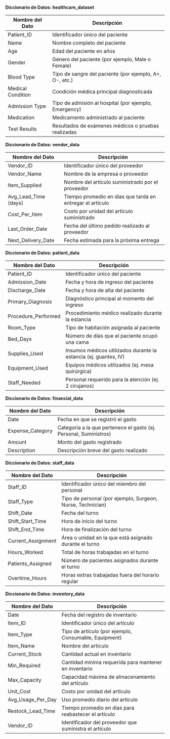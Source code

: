 **Diccionario de Datos: healthcare_dataset**

| Nombre del Dato     | Descripción                                                |
|---------------------|------------------------------------------------------------|
| Patient_ID          | Identificador único del paciente                           |
| Name                | Nombre completo del paciente                               |
| Age                 | Edad del paciente en años                                  |
| Gender              | Género del paciente (por ejemplo, Male o Female)           |
| Blood Type          | Tipo de sangre del paciente (por ejemplo, A+, O-, etc.)    |
| Medical Condition   | Condición médica principal diagnosticada                   |
| Admission Type      | Tipo de admisión al hospital (por ejemplo, Emergency)      |
| Medication          | Medicamento administrado al paciente                       |
| Test Results        | Resultados de exámenes médicos o pruebas realizadas        |

**Diccionario de Datos: vendor_data**

| Nombre del Dato         | Descripción                                                    |
|--------------------------|----------------------------------------------------------------|
| Vendor_ID               | Identificador único del proveedor                              |
| Vendor_Name             | Nombre de la empresa o proveedor                               |
| Item_Supplied           | Nombre del artículo suministrado por el proveedor              |
| Avg_Lead_Time (days)    | Tiempo promedio en días que tarda en entregar el artículo      |
| Cost_Per_Item           | Costo por unidad del artículo suministrado                     |
| Last_Order_Date         | Fecha del último pedido realizado al proveedor                 |
| Next_Delivery_Date      | Fecha estimada para la próxima entrega                         |

**Diccionario de Datos: patient_data**

| Nombre del Dato        | Descripción                                                        |
|------------------------|--------------------------------------------------------------------|
| Patient_ID             | Identificador único del paciente                                   |
| Admission_Date         | Fecha y hora de ingreso del paciente                               |
| Discharge_Date         | Fecha y hora de alta del paciente                                  |
| Primary_Diagnosis      | Diagnóstico principal al momento del ingreso                       |
| Procedure_Performed    | Procedimiento médico realizado durante la estancia                 |
| Room_Type              | Tipo de habitación asignada al paciente                            |
| Bed_Days               | Número de días que el paciente ocupó una cama                      |
| Supplies_Used          | Insumos médicos utilizados durante la estancia (ej. guantes, IV)  |
| Equipment_Used         | Equipos médicos utilizados (ej. mesa quirúrgica)                   |
| Staff_Needed           | Personal requerido para la atención (ej. 2 cirujanos)              |

**Diccionario de Datos: financial_data**

| Nombre del Dato     | Descripción                                                    |
|---------------------|----------------------------------------------------------------|
| Date                | Fecha en que se registró el gasto                              |
| Expense_Category    | Categoría a la que pertenece el gasto (ej. Personal, Suministros) |
| Amount              | Monto del gasto registrado                                     |
| Description         | Descripción breve del gasto realizado                          |

**Diccionario de Datos: staff_data**

| Nombre del Dato       | Descripción                                                        |
|-----------------------|--------------------------------------------------------------------|
| Staff_ID              | Identificador único del miembro del personal                       |
| Staff_Type            | Tipo de personal (por ejemplo, Surgeon, Nurse, Technician)        |
| Shift_Date            | Fecha del turno                                                     |
| Shift_Start_Time      | Hora de inicio del turno                                           |
| Shift_End_Time        | Hora de finalización del turno                                     |
| Current_Assignment    | Área o unidad en la que está asignado durante el turno             |
| Hours_Worked          | Total de horas trabajadas en el turno                              |
| Patients_Assigned     | Número de pacientes asignados durante el turno                     |
| Overtime_Hours        | Horas extras trabajadas fuera del horario regular                  |

**Diccionario de Datos: inventory_data**

| Nombre del Dato        | Descripción                                                        |
|------------------------|--------------------------------------------------------------------|
| Date                   | Fecha del registro de inventario                                   |
| Item_ID                | Identificador único del artículo                                   |
| Item_Type              | Tipo de artículo (por ejemplo, Consumable, Equipment)             |
| Item_Name              | Nombre del artículo                                                |
| Current_Stock          | Cantidad actual en inventario                                     |
| Min_Required           | Cantidad mínima requerida para mantener en inventario             |
| Max_Capacity           | Capacidad máxima de almacenamiento del artículo                   |
| Unit_Cost              | Costo por unidad del artículo                                      |
| Avg_Usage_Per_Day      | Uso promedio diario del artículo                                  |
| Restock_Lead_Time      | Tiempo promedio en días para reabastecer el artículo              |
| Vendor_ID              | Identificador del proveedor que suministra el artículo            |
